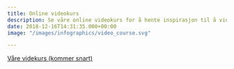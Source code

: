 ```yaml
---
title: Online videokurs
description: Se våre online videokurs for å hente inspirasjon til å videreutvikle din innkjøpskompetanse
date: 2018-12-16T14:31:35.000+00:00
image: "/images/infographics/video_course.svg"

---
```

<a href="#" class="btn btn-primary green btn-lg">Våre videkurs (kommer snart)</a>